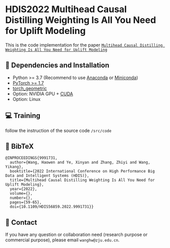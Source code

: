 # HDIS2022 Multihead Causal Distilling Weighting Is All You Need for Uplift Modeling

This is the code implementation for the paper [`Multihead Causal Distilling Weighting Is All You Need for Uplift Modeling`](https://ieeexplore.ieee.org/abstract/document/9991731)

## :wrench: Dependencies and Installation

- Python >= 3.7 (Recommend to use [Anaconda](https://www.anaconda.com/download/#linux) or [Miniconda](https://docs.conda.io/en/latest/miniconda.html))
- [PyTorch >= 1.7](https://pytorch.org/)
- [torch_geometric](https://pytorch-geometric.readthedocs.io/en/latest/install/installation.html)
- Option: NVIDIA GPU + [CUDA](https://developer.nvidia.com/cuda-downloads)
- Option: Linux

## :computer: Training

follow the instruction of the source code `/src/code`

## :scroll: BibTeX

```
@INPROCEEDINGS{9991731,
  author={Wang, Haowen and Ye, Xinyan and Zhang, Zhiyi and Wang, Yikang},
  booktitle={2022 International Conference on High Performance Big Data and Intelligent Systems (HDIS)}, 
  title={Multihead Causal Distilling Weighting Is All You Need for Uplift Modeling}, 
  year={2022},
  volume={},
  number={},
  pages={59-65},
  doi={10.1109/HDIS56859.2022.9991731}}
```
## :e-mail: Contact

If you have any question or collaboration need (research purpose or commercial purpose), please email `wanghw@zju.edu.cn`.
